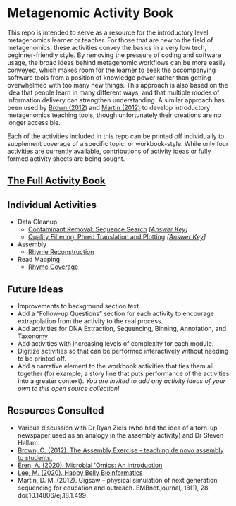 # Metagenomic Activity Book
This repo is intended to serve as a resource for the introductory level metagenomics learner or teacher. For those that are new to the field of metagenomics, these activities convey the basics in a very low tech, beginner-friendly style. By removing the pressure of coding and software usage, the broad ideas behind metagenomic workflows can be more easily conveyed, which makes room for the learner to seek the accompanying software tools from a position of knowledge power rather than getting overwhelmed with too many new things. This approach is also based on the idea that people learn in many different ways, and that multiple modes of information delivery can strengthen understanding. A similar approach has been used by [Brown (2012)](http://ivory.idyll.org/blog/the-assembly-exercise.html) and [Martin (2012)](https://journal.embnet.org/index.php/embnetjournal/article/view/499) to develop introductory metagenomics teaching tools, though unfortunately their creations are no longer accessible.

Each of the activities included in this repo can be printed off individually to supplement coverage of a specific topic, or workbook-style. While only four activities are currently available, contributions of activity ideas or fully formed activity sheets are being sought.

## [The Full Activity Book](https://github.com/krwaring/metagenomic-activity-book/blob/main/Activity%20Files/MetagenomicActivityWorkbook.pdf)

## Individual Activities
- Data Cleanup
  - [Contaminant Removal: Sequence Search](https://github.com/krwaring/metagenomic-activity-book/blob/main/Activity%20Files/DataCleanup-ContaminantRemoval.pdf) *[[Answer Key](https://github.com/krwaring/metagenomic-activity-book/tree/main/Activity%20Files/Answer%20Key/AK_DataCleanup-ContaminantRemoval.pdf)]*
  - [Quality Filtering: Phred Translation and Plotting](https://github.com/krwaring/metagenomic-activity-book/blob/main/Activity%20Files/DataCleanup-QualityFiltering.pdf) *[[Answer Key](https://github.com/krwaring/metagenomic-activity-book/tree/main/Activity%20Files/Answer%20Key/AK_DataCleanup-QualityFiltering.pdf)]*
- Assembly
  - [Rhyme Reconstruction](https://github.com/krwaring/metagenomic-activity-book/blob/main/Activity%20Files/Assembly.pdf) 
- Read Mapping
  - [Rhyme Coverage](https://github.com/krwaring/metagenomic-activity-book/blob/main/Activity%20Files/ReadMapping.pdf) 

## Future Ideas
- Improvements to background section text.
- Add a “Follow-up Questions” section for each activity to encourage extrapolation from the activity to the real process. 
- Add activities for DNA Extraction, Sequencing, Binning, Annotation, and Taxonomy
- Add activities with increasing levels of complexity for each module.
- Digitize activities so that can be performed interactively without needing to be printed off.
- Add a narrative element to the workbook activities that ties them all together (for example, a story line that puts performance of the activities into a greater context).
*You are invited to add any activity ideas of your own to this open source collection!*

## Resources Consulted
- Various discussion with Dr Ryan Ziels (who had the idea of a torn-up newspaper used as an analogy in the assembly activity) and Dr Steven Hallam. 
- [Brown, C. (2012). The Assembly Exercise - teaching de novo assembly to students.](http://ivory.idyll.org/blog/the-assembly-exercise.html)
- [Eren, A. (2020). Microbial 'Omics: An introduction](https://merenlab.org/momics/)
- [Lee, M. (2020). Happy Belly Bioinformatics](https://astrobiomike.github.io/)
- Martin, D. M. (2012). Gigsaw – physical simulation of next generation sequencing for education and outreach. EMBnet.journal, 18(1), 28. doi:10.14806/ej.18.1.499
